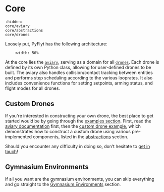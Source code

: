 # Core

```{toctree}
:hidden:
core/aviary
core/abstractions
core/drones
```

Loosely put, PyFlyt has the following architecture:

```{figure} https://raw.githubusercontent.com/jjshoots/PyFlyt/master/readme_assets/pyflyt_architecture.png
    :width: 50%
```

At the core lies the [`aviary`](core/aviary), serving as a domain for all [`drones`](core/drones).
Each drone is defined by its own Python class, allowing for user-defined drones to be built.
The aviary also handles collision/contact tracking between entities and performs step scheduling according to the various looprates.
It also includes convenience functions for setting setpoints, arming status, and flight modes for all drones.


## Custom Drones

If you're interested in constructing your own drone, the best place to get started would be by going through the [examples section](https://github.com/jjshoots/PyFlyt/tree/master/examples/core).
First, read the [aviary documentation](./core/aviary.md) first, then the [custom drone example](https://github.com/jjshoots/PyFlyt/blob/master/examples/core/07_custom_uav.py), which demonstrates how to construct a custom drone using various pre-implemented components, listed in the [abstractions](core/abstractions) section.

Should you encounter any difficulty in doing so, don't hesitate to [get in touch](https://github.com/jjshoots/PyFlyt/issues)!

## Gymnasium Environments

If all you want are the gymnasium environments, you can skip everything and go straight to the [Gymnasium Environments](gym_envs) section.

